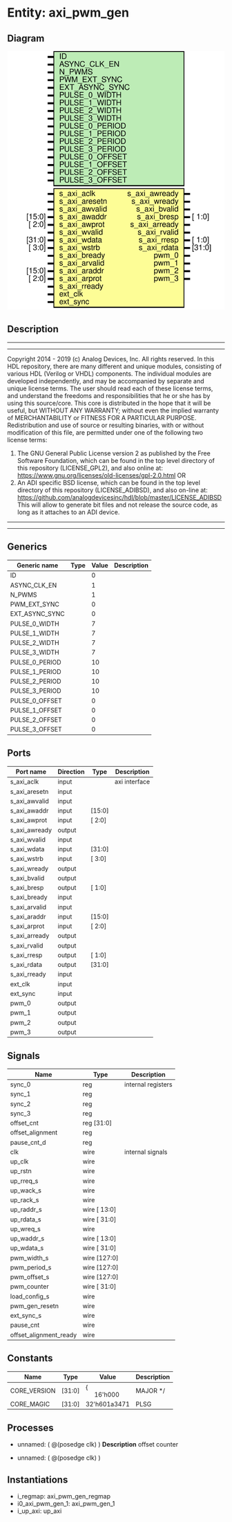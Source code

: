 # Entity: axi_pwm_gen

## Diagram

![Diagram](axi_pwm_gen.svg "Diagram")
## Description

***************************************************************************
 ***************************************************************************
 Copyright 2014 - 2019 (c) Analog Devices, Inc. All rights reserved.
 In this HDL repository, there are many different and unique modules, consisting
 of various HDL (Verilog or VHDL) components. The individual modules are
 developed independently, and may be accompanied by separate and unique license
 terms.
 The user should read each of these license terms, and understand the
 freedoms and responsibilities that he or she has by using this source/core.
 This core is distributed in the hope that it will be useful, but WITHOUT ANY
 WARRANTY; without even the implied warranty of MERCHANTABILITY or FITNESS FOR
 A PARTICULAR PURPOSE.
 Redistribution and use of source or resulting binaries, with or without modification
 of this file, are permitted under one of the following two license terms:
   1. The GNU General Public License version 2 as published by the
      Free Software Foundation, which can be found in the top level directory
      of this repository (LICENSE_GPL2), and also online at:
      <https://www.gnu.org/licenses/old-licenses/gpl-2.0.html>
 OR
   2. An ADI specific BSD license, which can be found in the top level directory
      of this repository (LICENSE_ADIBSD), and also on-line at:
      https://github.com/analogdevicesinc/hdl/blob/master/LICENSE_ADIBSD
      This will allow to generate bit files and not release the source code,
      as long as it attaches to an ADI device.
 ***************************************************************************
 ***************************************************************************
 
## Generics

| Generic name   | Type | Value | Description |
| -------------- | ---- | ----- | ----------- |
| ID             |      | 0     |             |
| ASYNC_CLK_EN   |      | 1     |             |
| N_PWMS         |      | 1     |             |
| PWM_EXT_SYNC   |      | 0     |             |
| EXT_ASYNC_SYNC |      | 0     |             |
| PULSE_0_WIDTH  |      | 7     |             |
| PULSE_1_WIDTH  |      | 7     |             |
| PULSE_2_WIDTH  |      | 7     |             |
| PULSE_3_WIDTH  |      | 7     |             |
| PULSE_0_PERIOD |      | 10    |             |
| PULSE_1_PERIOD |      | 10    |             |
| PULSE_2_PERIOD |      | 10    |             |
| PULSE_3_PERIOD |      | 10    |             |
| PULSE_0_OFFSET |      | 0     |             |
| PULSE_1_OFFSET |      | 0     |             |
| PULSE_2_OFFSET |      | 0     |             |
| PULSE_3_OFFSET |      | 0     |             |
## Ports

| Port name     | Direction | Type   | Description   |
| ------------- | --------- | ------ | ------------- |
| s_axi_aclk    | input     |        | axi interface |
| s_axi_aresetn | input     |        |               |
| s_axi_awvalid | input     |        |               |
| s_axi_awaddr  | input     | [15:0] |               |
| s_axi_awprot  | input     | [ 2:0] |               |
| s_axi_awready | output    |        |               |
| s_axi_wvalid  | input     |        |               |
| s_axi_wdata   | input     | [31:0] |               |
| s_axi_wstrb   | input     | [ 3:0] |               |
| s_axi_wready  | output    |        |               |
| s_axi_bvalid  | output    |        |               |
| s_axi_bresp   | output    | [ 1:0] |               |
| s_axi_bready  | input     |        |               |
| s_axi_arvalid | input     |        |               |
| s_axi_araddr  | input     | [15:0] |               |
| s_axi_arprot  | input     | [ 2:0] |               |
| s_axi_arready | output    |        |               |
| s_axi_rvalid  | output    |        |               |
| s_axi_rresp   | output    | [ 1:0] |               |
| s_axi_rdata   | output    | [31:0] |               |
| s_axi_rready  | input     |        |               |
| ext_clk       | input     |        |               |
| ext_sync      | input     |        |               |
| pwm_0         | output    |        |               |
| pwm_1         | output    |        |               |
| pwm_2         | output    |        |               |
| pwm_3         | output    |        |               |
## Signals

| Name                   | Type         | Description         |
| ---------------------- | ------------ | ------------------- |
| sync_0                 | reg          | internal registers  |
| sync_1                 | reg          |                     |
| sync_2                 | reg          |                     |
| sync_3                 | reg          |                     |
| offset_cnt             | reg   [31:0] |                     |
| offset_alignment       | reg          |                     |
| pause_cnt_d            | reg          |                     |
| clk                    | wire         | internal signals    |
| up_clk                 | wire         |                     |
| up_rstn                | wire         |                     |
| up_rreq_s              | wire         |                     |
| up_wack_s              | wire         |                     |
| up_rack_s              | wire         |                     |
| up_raddr_s             | wire [ 13:0] |                     |
| up_rdata_s             | wire [ 31:0] |                     |
| up_wreq_s              | wire         |                     |
| up_waddr_s             | wire [ 13:0] |                     |
| up_wdata_s             | wire [ 31:0] |                     |
| pwm_width_s            | wire [127:0] |                     |
| pwm_period_s           | wire [127:0] |                     |
| pwm_offset_s           | wire [127:0] |                     |
| pwm_counter            | wire [ 31:0] |                     |
| load_config_s          | wire         |                     |
| pwm_gen_resetn         | wire         |                     |
| ext_sync_s             | wire         |                     |
| pause_cnt              | wire         |                     |
| offset_alignment_ready | wire         |                     |
## Constants

| Name         | Type   | Value                                        | Description |
| ------------ | ------ | -------------------------------------------- | ----------- |
| CORE_VERSION | [31:0] | {<br><span style="padding-left:20px">16'h000 | MAJOR */    |
| CORE_MAGIC   | [31:0] | 32'h601a3471                                 | PLSG        |
## Processes
- unnamed: ( @(posedge clk) )
**Description**
offset counter

- unnamed: ( @(posedge clk) )
## Instantiations

- i_regmap: axi_pwm_gen_regmap
- i0_axi_pwm_gen_1: axi_pwm_gen_1
- i_up_axi: up_axi
